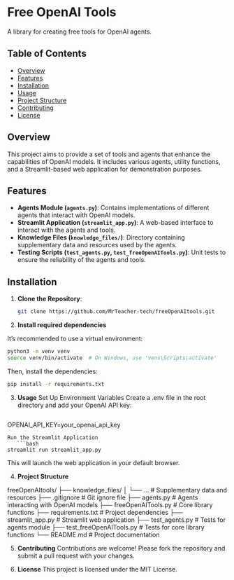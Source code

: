 # Free OpenAI Tools

A library for creating free tools for OpenAI agents.

## Table of Contents

- [Overview](#overview)
- [Features](#features)
- [Installation](#installation)
- [Usage](#usage)
- [Project Structure](#project-structure)
- [Contributing](#contributing)
- [License](#license)

## Overview

This project aims to provide a set of tools and agents that enhance the capabilities of OpenAI models. It includes various agents, utility functions, and a Streamlit-based web application for demonstration purposes.

## Features

- **Agents Module (`agents.py`)**: Contains implementations of different agents that interact with OpenAI models.
- **Streamlit Application (`streamlit_app.py`)**: A web-based interface to interact with the agents and tools.
- **Knowledge Files (`knowledge_files/`)**: Directory containing supplementary data and resources used by the agents.
- **Testing Scripts (`test_agents.py`, `test_freeOpenAITools.py`)**: Unit tests to ensure the reliability of the agents and tools.

## Installation

1. **Clone the Repository**:

   ```bash
   git clone https://github.com/MrTeacher-tech/freeOpenAItools.git


2. **Install required dependencies**

It’s recommended to use a virtual environment:

   ```bash
python3 -m venv venv
source venv/bin/activate  # On Windows, use 'venv\Scripts\activate'
```

Then, install the dependencies:

   ```bash
pip install -r requirements.txt
```

3. **Usage**
Set Up Environment Variables
Create a .env file in the root directory and add your OpenAI API key:

   ```bash
OPENAI_API_KEY=your_openai_api_key
```
Run the Streamlit Application
   ```bash
streamlit run streamlit_app.py
```
This will launch the web application in your default browser.

4. **Project Structure**

freeOpenAItools/
├── knowledge_files/
│   └── ...                 # Supplementary data and resources
├── .gitignore              # Git ignore file
├── agents.py               # Agents interacting with OpenAI models
├── freeOpenAITools.py      # Core library functions
├── requirements.txt        # Project dependencies
├── streamlit_app.py        # Streamlit web application
├── test_agents.py          # Tests for agents module
├── test_freeOpenAITools.py # Tests for core library functions
└── README.md               # Project documentation

5. **Contributing**
Contributions are welcome! Please fork the repository and submit a pull request with your changes.

6. **License**
This project is licensed under the MIT License.


